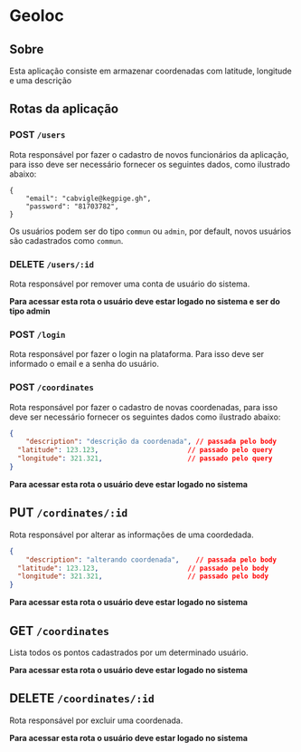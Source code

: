 # Geoloc

## Sobre

Esta aplicação consiste em armazenar coordenadas com latitude, longitude e uma descrição

## Rotas da aplicação

### POST `/users`

Rota responsável por fazer o cadastro de novos funcionários da aplicação, para isso deve ser necessário fornecer os seguintes dados, como ilustrado abaixo:

```
{
    "email": "cabvigle@kegpige.gh",
    "password": "81703782",
}
```
Os usuários podem ser do tipo `commun` ou `admin`, por default, novos usuários são cadastrados como `commun`.


### DELETE `/users/:id`

Rota responsável por remover uma conta de usuário do sistema.

**Para acessar esta rota o usuário deve estar logado no sistema e ser do tipo admin**


### POST `/login`

Rota responsável por fazer o login na plataforma. Para isso deve ser informado o email e a senha do usuário.


### POST `/coordinates`

Rota responsável por fazer o cadastro de novas coordenadas, para isso deve ser necessário fornecer os seguintes dados como ilustrado abaixo:

```json
{
	"description": "descrição da coordenada", // passada pelo body
  "latitude": 123.123,                      // passado pelo query
  "longitude": 321.321,                     // passado pelo query
}
```

**Para acessar esta rota o usuário deve estar logado no sistema**


## PUT `/cordinates/:id`

Rota responsável por alterar as informações de uma coordedada.

```json
{
	"description": "alterando coordenada",    // passada pelo body
  "latitude": 123.123,                      // passado pelo body
  "longitude": 321.321,                     // passado pelo body
}
```
**Para acessar esta rota o usuário deve estar logado no sistema**

## GET `/coordinates`

Lista todos os pontos cadastrados por um determinado usuário.

**Para acessar esta rota o usuário deve estar logado no sistema**


## DELETE `/coordinates/:id`

Rota responsável por excluir uma coordenada.

**Para acessar esta rota o usuário deve estar logado no sistema**


